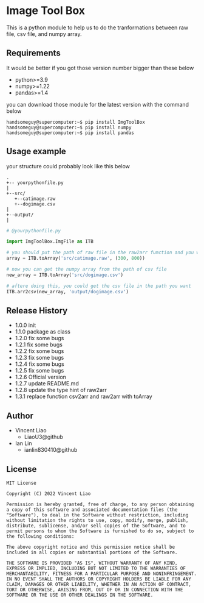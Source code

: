 # Image Tool Box

This is a python module to help us to do the tranformations between raw file, csv file, and numpy array.

## Requirements
It would be better if you got those version number bigger than these below
* python>=3.9
* numpy>=1.22
* pandas>=1.4

you can download those module for the latest version with the command below

```shell
handsomeguy@supercomputer:~$ pip install ImgToolBox
handsomeguy@supercomputer:~$ pip install numpy
handsomeguy@supercomputer:~$ pip install pandas
```
## Usage example
your structure could probably look like this below

```
.
+-- yourpythonfile.py
|
+--src/
   +--catimage.raw
   +--dogimage.csv
|
+--output/
|
```
```python
# @yourpythonfile.py

import ImgToolBox.ImgFile as ITB

# you should put the path of raw file in the raw2arr fumction and you will get the numpy array from raw file
array = ITB.toArray('src/catimage.raw', (300, 800))

# now you can get the numpy array from the path of csv file
new_array = ITB.toArray('src/dogimage.csv')

# aftere doing this, you could get the csv file in the path you want
ITB.arr2csv(new_array, 'output/dogimage.csv')

```

## Release History
* 1.0.0 init
* 1.1.0 package as class
* 1.2.0 fix some bugs
* 1.2.1 fix some bugs
* 1.2.2 fix some bugs
* 1.2.3 fix some bugs
* 1.2.4 fix some bugs
* 1.2.5 fix some bugs
* 1.2.6 Official version
* 1.2.7 update README.md
* 1.2.8 update the type hint of raw2arr
* 1.3.1 replace function csv2arr and raw2arr with toArray

## Author
* Vincent Liao
    * LiaoU3@github
* Ian Lin
    * ianlin830410@github

## License
```
MIT License

Copyright (C) 2022 Vincent Liao

Permission is hereby granted, free of charge, to any person obtaining a copy of this software and associated documentation files (the "Software"), to deal in the Software without restriction, including without limitation the rights to use, copy, modify, merge, publish, distribute, sublicense, and/or sell copies of the Software, and to permit persons to whom the Software is furnished to do so, subject to the following conditions:

The above copyright notice and this permission notice shall be included in all copies or substantial portions of the Software.

THE SOFTWARE IS PROVIDED "AS IS", WITHOUT WARRANTY OF ANY KIND, EXPRESS OR IMPLIED, INCLUDING BUT NOT LIMITED TO THE WARRANTIES OF MERCHANTABILITY, FITNESS FOR A PARTICULAR PURPOSE AND NONINFRINGEMENT. IN NO EVENT SHALL THE AUTHORS OR COPYRIGHT HOLDERS BE LIABLE FOR ANY CLAIM, DAMAGES OR OTHER LIABILITY, WHETHER IN AN ACTION OF CONTRACT, TORT OR OTHERWISE, ARISING FROM, OUT OF OR IN CONNECTION WITH THE SOFTWARE OR THE USE OR OTHER DEALINGS IN THE SOFTWARE.
```
